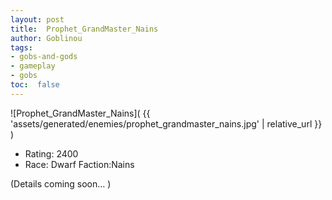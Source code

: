 ```yaml
---
layout: post
title:  Prophet_GrandMaster_Nains
author: Goblinou
tags:
- gobs-and-gods
- gameplay
- gobs
toc:  false
---
```


![Prophet_GrandMaster_Nains]( {{ 'assets/generated/enemies/prophet_grandmaster_nains.jpg' | relative_url }} )
- Rating: 2400
- Race: Dwarf  Faction:Nains

(Details coming soon... )